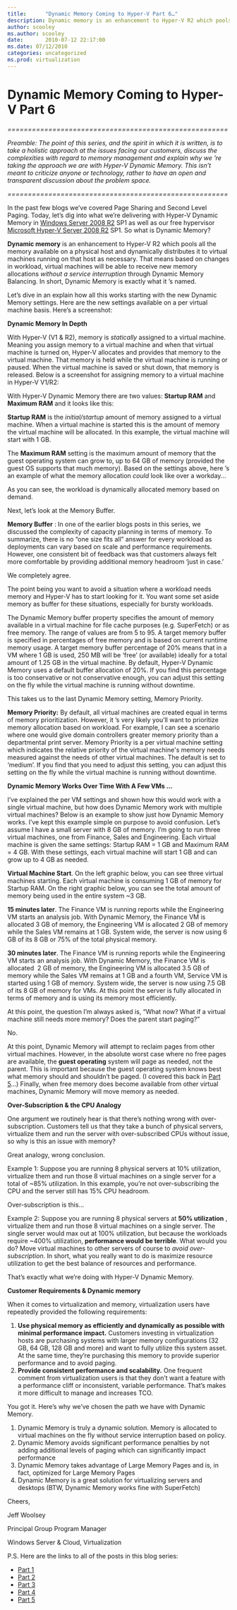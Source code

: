 ```yaml
---
title:      "Dynamic Memory Coming to Hyper-V Part 6…"
description: Dynamic memory is an enhancement to Hyper-V R2 which pools all the memory available on a physical host and dynamically distributes it to virtual machines running on that host as necessary.
author: scooley
ms.author: scooley
date:       2010-07-12 22:17:00
ms.date: 07/12/2010
categories: uncategorized
ms.prod: virtualization
---
```

# Dynamic Memory Coming to Hyper-V Part 6
_======================================================_

_Preamble: The point of this series, and the spirit in which it is written, is to take a holistic approach at the issues facing our customers, discuss the complexities with regard to memory management and explain why we ’re taking the approach we are with Hyper-V Dynamic Memory. This isn’t meant to criticize anyone or technology, rather to have an open and transparent discussion about the problem space._

_======================================================_

In the past few blogs we’ve covered Page Sharing and Second Level Paging. Today, let’s dig into what we’re delivering with Hyper-V Dynamic Memory in [Windows Server 2008 R2](/virtualization/community/team-blog/2009/20090722-windows-server-2008-r2-hyper-v-server-2008-r2-rtm) SP1 as well as our free hypervisor [Microsoft Hyper-V Server 2008 R2](/virtualization/community/team-blog/2009/20090730-microsoft-hyper-v-server-2008-r2-rtm-more) SP1. So what is Dynamic Memory?

**Dynamic memory** is an enhancement to Hyper-V R2 which pools all the memory available on a physical host and dynamically distributes it to virtual machines running on that host as necessary. That means based on changes in workload, virtual machines will be able to receive new memory allocations _without a service interruption_ through Dynamic Memory Balancing. In short, Dynamic Memory is exactly what it ’s named.

Let’s dive in an explain how all this works starting with the new Dynamic Memory settings. Here are the new settings available on a per virtual machine basis. Here’s a screenshot:



**Dynamic Memory In Depth**

With Hyper-V (V1 & R2), memory is _statically_ assigned to a virtual machine. Meaning you assign memory to a virtual machine and when that virtual machine is turned on, Hyper-V allocates and provides that memory to the virtual machine. That memory is held while the virtual machine is running or paused. When the virtual machine is saved or shut down, that memory is released. Below is a screenshot for assigning memory to a virtual machine in Hyper-V V1/R2:


With Hyper-V Dynamic Memory there are two values: **Startup RAM** and **Maximum RAM** and it looks like this: 



**Startup RAM** is the _initial/startup_ amount of memory assigned to a virtual machine. When a virtual machine is started this is the amount of memory the virtual machine will be allocated. In this example, the virtual machine will start with 1 GB.

The **Maximum RAM** setting is the maximum amount of memory that the guest operating system can grow to, up to 64 GB of memory (provided the guest OS supports that much memory). Based on the settings above, here ’s an example of what the memory allocation _could_ look like over a workday...



As you can see, the workload is dynamically allocated memory based on demand.

Next, let’s look at the Memory Buffer.

**Memory Buffer** : In one of the earlier blogs posts in this series, we discussed the complexity of capacity planning in terms of memory. To summarize, there is no “one size fits all” answer for every workload as deployments can vary based on scale and performance requirements. However, one consistent bit of feedback was that customers always felt more comfortable by providing additional memory headroom ‘just in case.’

We completely agree.

The point being you want to avoid a situation where a workload needs memory and Hyper-V has to start looking for it. You want some set aside memory as buffer for these situations, especially for bursty workloads.

The Dynamic Memory buffer property specifies the amount of memory available in a virtual machine for file cache purposes (e.g. SuperFetch) or as free memory. The range of values are from 5 to 95. A target memory buffer is specified in percentages of free memory and is based on current runtime memory usage. A target memory buffer percentage of 20% means that in a VM where 1 GB is used, 250 MB will be ‘free’ (or available) ideally for a total amount of 1.25 GB in the virtual machine. By default, Hyper-V Dynamic Memory uses a default buffer allocation of 20%. If you find this percentage is too conservative or not conservative enough, you can adjust this setting on the fly while the virtual machine is running without downtime.



This takes us to the last Dynamic Memory setting, Memory Priority.

**Memory Priority:** By default, all virtual machines are created equal in terms of memory prioritization. However, it ’s very likely you’ll want to prioritize memory allocation based on workload. For example, I can see a scenario where one would give domain controllers greater memory priority than a departmental print server. Memory Priority is a per virtual machine setting which indicates the relative priority of the virtual machine's memory needs measured against the needs of other virtual machines. The default is set to ‘medium’. If you find that you need to adjust this setting, you can adjust this setting on the fly while the virtual machine is running without downtime.



**Dynamic Memory Works Over Time With A Few VMs …**

I’ve explained the per VM settings and shown how this would work with a single virtual machine, but how does Dynamic Memory work with multiple virtual machines? Below is an example to show just how Dynamic Memory works. I’ve kept this example simple on purpose to avoid confusion. Let’s assume I have a small server with 8 GB of memory. I’m going to run three virtual machines, one from Finance, Sales and Engineering. Each virtual machine is given the same settings: Startup RAM = 1 GB and Maximum RAM = 4 GB. With these settings, each virtual machine will start 1 GB and can grow up to 4 GB as needed.

**Virtual Machine Start**. On the left graphic below, you can see three virtual machines starting. Each virtual machine is consuming 1 GB of memory for Startup RAM. On the right graphic below, you can see the total amount of memory being used in the entire system ~3 GB.



**15 minutes later**. The Finance VM is running reports while the Engineering VM starts an analysis job. With Dynamic Memory, the Finance VM is allocated 3 GB of memory, the Engineering VM is allocated 2 GB of memory while the Sales VM remains at 1 GB. System wide, the server is now using 6 GB of its 8 GB or 75% of the total physical memory.



**30 minutes later**. The Finance VM is running reports while the Engineering VM starts an analysis job. With Dynamic Memory, the Finance VM is allocated  2 GB of memory, the Engineering VM is allocated 3.5 GB of memory while the Sales VM remains at 1 GB and a fourth VM, Service VM is started using 1 GB of memory. System wide, the server is now using 7.5 GB of its 8 GB of memory for VMs. At this point the server is fully allocated in terms of memory and is using its memory most efficiently.

<!--- ![placeholder](https://msdnshared.blob.core.windows.net/media/TNBlogsFS/prod.evol.blogs.technet.com/CommunityServer.Blogs.Components.WeblogFiles/00/00/00/50/45/metablogapi/5672.image_7E73B7E4.png)  --->

<!--- ![image not found](https://msdnshared.blob.core.windows.net/media/TNBlogsFS/prod.evol.blogs.technet.com/CommunityServer.Blogs.Components.WeblogFiles/00/00/00/50/45/8765.DM%20Over%20Time%2030%20Minutes.jpg) --->

At this point, the question I’m always asked is, “What now? What if a virtual machine still needs more memory? Does the parent start paging?”

No.

At this point, Dynamic Memory will attempt to reclaim pages from other virtual machines. However, in the absolute worst case where no free pages are available, the **guest operating** system will page as needed, not the parent. This is important because the guest operating system knows best what memory should and shouldn’t be paged. (I covered this back in [Part 5](https://techcommunity.microsoft.com/t5/virtualization/repost-dynamic-memory-coming-to-hyper-v-part-5-8230/ba-p/381751)...) Finally, when free memory does become available from other virtual machines, Dynamic Memory will move memory as needed.

**Over-Subscription & the CPU Analogy**

One argument we routinely hear is that there’s nothing wrong with over-subscription. Customers tell us that they take a bunch of physical servers, virtualize them and run the server with over-subscribed CPUs without issue, so why is this an issue with memory?

Great analogy, wrong conclusion.

Example 1: Suppose you are running 8 physical servers at 10% utilization, virtualize them and run those 8 virtual machines on a single server for a total of ~85% utilization. In this example, you’re not over-subscribing the CPU and the server still has 15% CPU headroom.

Over-subscription is this…

Example 2: Suppose you are running 8 physical servers at **50% utilization** , virtualize them and run those 8 virtual machines on a single server. The single server would max out at 100% utilization, but because the workloads require ~400% utilization, **performance would be terrible**. What would you do? Move virtual machines to other servers of course to _avoid over-subscription_. In short, what you really want to do is maximize resource utilization to get the best balance of resources and performance.

That’s exactly what we’re doing with Hyper-V Dynamic Memory.

**Customer Requirements & Dynamic memory**

When it comes to virtualization and memory, virtualization users have repeatedly provided the following requirements: 

  1. **Use physical memory as efficiently and dynamically as possible with minimal performance impact.** Customers investing in virtualization hosts are purchasing systems with larger memory configurations (32 GB, 64 GB, 128 GB and more) and want to fully utilize this system asset. At the same time, they’re purchasing this memory to provide superior performance and to avoid paging. 
  2. **Provide consistent performance and scalability.** One frequent comment from virtualization users is that they don’t want a feature with a performance cliff or inconsistent, variable performance. That’s makes it more difficult to manage and increases TCO. 



You got it. Here’s why we’ve chosen the path we have with Dynamic Memory.

  1. Dynamic Memory is truly a dynamic solution. Memory is allocated to virtual machines on the fly without service interruption based on policy. 
  2. Dynamic Memory avoids significant performance penalties by not adding additional levels of paging which can significantly impact performance 
  3. Dynamic Memory takes advantage of Large Memory Pages and is, in fact, optimized for Large Memory Pages 
  4. Dynamic Memory is a great solution for virtualizing servers and desktops (BTW, Dynamic Memory works fine with SuperFetch) 



Cheers,

Jeff Woolsey

Principal Group Program Manager

Windows Server & Cloud, Virtualization

P.S. Here are the links to all of the posts in this blog series:

  * [Part 1](/virtualization/community/team-blog/2010/20100318-dynamic-memory-coming-to-hyper-v)
  * [Part 2](/virtualization/community/team-blog/2010/20100325-dynamic-memory-coming-to-hyper-v-part-2)
  * [Part 3](/virtualization/community/team-blog/2010/20100407-dynamic-memory-coming-to-hyper-v-part-3)
  * [Part 4](/virtualization/community/team-blog/2010/20100421-dynamic-memory-coming-to-hyper-v-part-4)
  * [Part 5](/virtualization/community/team-blog/2010/20100520-repost-dynamic-memory-coming-to-hyper-v-part-5)


